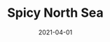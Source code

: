 ---
description: "Width%3A%2054%u201D%20%7C%20Content%3A%20100%25%20Polyester%20%7C%20Abrasion%3A%2050%2C000%20Double%20Rubs%20-%20Wyzenbeek%20Method%20%7C%20Repeat%3A%20n/a%20%7C%20Finish%3A%20INCASE%20by%20CRYPTON%20%7C%20Flammability%3A%20NFPA%20260%2C%20UFAC%20Class%201%2C%20CAL%20117%20%7C%20Applications%3A%20Contract%20/%20Hospitality%2C%20Residential%20%7C%20"
tags: 
  - "Lark Fontaine"
  - "Spicy"
  - "Textiles"
image_primary: "img/North_20Sea_large.jpg"
href: "https://www.larkfontaine.com/collections/textiles/products/spicy-north-sea"
designer: "Lark Fontaine"
title: "Spicy North Sea"
category: "Textiles"
subtitle: ""
manufacturer: "Lark Fontaine"
slug: "/manufacturers/lark-fontaine/textiles/lark-fontaine-spicy-north-sea"
date: "2021-04-01"
---